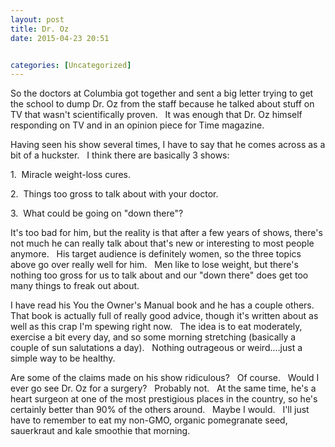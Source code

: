 ```yaml
---
layout: post
title: Dr. Oz
date: 2015-04-23 20:51


categories: [Uncategorized]
---
```

So the doctors at Columbia got together and sent a big letter trying to get the school to dump Dr. Oz from the staff because he talked about stuff on TV that wasn't scientifically proven.   It was enough that Dr. Oz himself responding on TV and in an opinion piece for Time magazine.

Having seen his show several times, I have to say that he comes across as a bit of a huckster.   I think there are basically 3 shows:

1.  Miracle weight-loss cures.

2.  Things too gross to talk about with your doctor.

3.  What could be going on "down there"?

It's too bad for him, but the reality is that after a few years of shows, there's not much he can really talk about that's new or interesting to most people anymore.   His target audience is definitely women, so the three topics above go over really well for him.   Men like to lose weight, but there's nothing too gross for us to talk about and our "down there" does get too many things to freak out about.

I have read his You the Owner's Manual book and he has a couple others.   That book is actually full of really good advice, though it's written about as well as this crap I'm spewing right now.   The idea is to eat moderately, exercise a bit every day, and so some morning stretching (basically a couple of sun salutations a day).   Nothing outrageous or weird....just a simple way to be healthy.

Are some of the claims made on his show ridiculous?   Of course.   Would I ever go see Dr. Oz for a surgery?   Probably not.   At the same time, he's a heart surgeon at one of the most prestigious places in the country, so he's certainly better than 90% of the others around.   Maybe I would.   I'll just have to remember to eat my non-GMO, organic pomegranate seed, sauerkraut and kale smoothie that morning.
